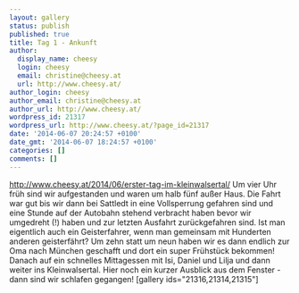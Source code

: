 ```yaml
---
layout: gallery
status: publish
published: true
title: Tag 1 - Ankunft
author:
  display_name: cheesy
  login: cheesy
  email: christine@cheesy.at
  url: http://www.cheesy.at/
author_login: cheesy
author_email: christine@cheesy.at
author_url: http://www.cheesy.at/
wordpress_id: 21317
wordpress_url: http://www.cheesy.at/?page_id=21317
date: '2014-06-07 20:24:57 +0100'
date_gmt: '2014-06-07 18:24:57 +0100'
categories: []
comments: []
---
```

http://www.cheesy.at/2014/06/erster-tag-im-kleinwalsertal/
Um vier Uhr früh sind wir aufgestanden und waren um halb fünf außer Haus. Die Fahrt war gut bis wir dann bei Sattledt in eine Vollsperrung gefahren sind und eine Stunde auf der Autobahn stehend verbracht haben bevor wir umgedreht (!) haben und zur letzten Ausfahrt zurückgefahren sind. Ist man eigentlich auch ein Geisterfahrer, wenn man gemeinsam mit Hunderten anderen geisterfährt?
Um zehn statt um neun haben wir es dann endlich zur Oma nach München geschafft und dort ein super Frühstück bekommen! Danach auf ein schnelles Mittagessen mit Isi, Daniel und Lilja und dann weiter ins Kleinwalsertal.
Hier noch ein kurzer Ausblick aus dem Fenster - dann sind wir schlafen gegangen!
[gallery ids="21316,21314,21315"]
